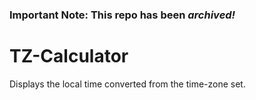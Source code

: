 ### Important Note: This repo has been *archived!*

# TZ-Calculator
Displays the local time converted from the time-zone set.
